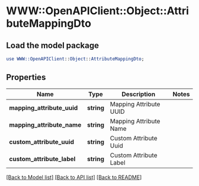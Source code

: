 # WWW::OpenAPIClient::Object::AttributeMappingDto

## Load the model package
```perl
use WWW::OpenAPIClient::Object::AttributeMappingDto;
```

## Properties
Name | Type | Description | Notes
------------ | ------------- | ------------- | -------------
**mapping_attribute_uuid** | **string** | Mapping Attribute UUID | 
**mapping_attribute_name** | **string** | Mapping Attribute Name | 
**custom_attribute_uuid** | **string** | Custom Attribute Uuid | 
**custom_attribute_label** | **string** | Custom Attribute Label | 

[[Back to Model list]](../README.md#documentation-for-models) [[Back to API list]](../README.md#documentation-for-api-endpoints) [[Back to README]](../README.md)


